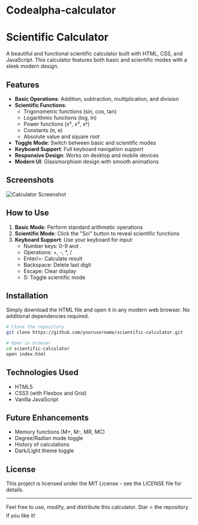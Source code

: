 # Codealpha-calculator
# Scientific Calculator

A beautiful and functional scientific calculator built with HTML, CSS, and JavaScript. This calculator features both basic and scientific modes with a sleek modern design.

## Features

- **Basic Operations**: Addition, subtraction, multiplication, and division
- **Scientific Functions**: 
  - Trigonometric functions (sin, cos, tan)
  - Logarithmic functions (log, ln)
  - Power functions (x², x³, xʸ)
  - Constants (π, e)
  - Absolute value and square root
- **Toggle Mode**: Switch between basic and scientific modes
- **Keyboard Support**: Full keyboard navigation support
- **Responsive Design**: Works on desktop and mobile devices
- **Modern UI**: Glassmorphism design with smooth animations

## Screenshots

![Calculator Screenshot](https://placehold.co/400x600/527394/ffffff?text=Scientific+Calculator)

## How to Use

1. **Basic Mode**: Perform standard arithmetic operations
2. **Scientific Mode**: Click the "Sci" button to reveal scientific functions
3. **Keyboard Support**: Use your keyboard for input:
   - Number keys: 0-9 and .
   - Operations: +, -, *, /
   - Enter/=: Calculate result
   - Backspace: Delete last digit
   - Escape: Clear display
   - S: Toggle scientific mode

## Installation

Simply download the HTML file and open it in any modern web browser. No additional dependencies required.

```bash
# Clone the repository
git clone https://github.com/yourusername/scientific-calculator.git

# Open in browser
cd scientific-calculator
open index.html
```

## Technologies Used

- HTML5
- CSS3 (with Flexbox and Grid)
- Vanilla JavaScript

## Future Enhancements

- Memory functions (M+, M-, MR, MC)
- Degree/Radian mode toggle
- History of calculations
- Dark/Light theme toggle

## License

This project is licensed under the MIT License - see the LICENSE file for details.

---

Feel free to use, modify, and distribute this calculator. Star ⭐ the repository if you like it!
